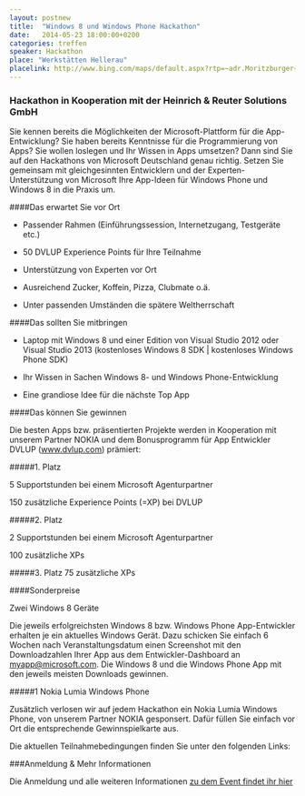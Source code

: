 ```yaml
---
layout: postnew
title:  "Windows 8 und Windows Phone Hackathon"
date:   2014-05-23 18:00:00+0200
categories: treffen
speaker: Hackathon
place: "Werkstätten Hellerau"
placelink: http://www.bing.com/maps/default.aspx?rtp=~adr.Moritzburger+Weg+67+01109+Dresden+Deutschland&where1=Moritzburger+Weg+67+01109+Dresden+Deutschland
---
```

### Hackathon in Kooperation mit der Heinrich & Reuter Solutions GmbH

Sie kennen bereits die Möglichkeiten der Microsoft-Plattform für die App-Entwicklung? Sie haben bereits Kenntnisse für die Programmierung von Apps? Sie wollen loslegen und Ihr Wissen in Apps umsetzen? Dann sind Sie auf den Hackathons von Microsoft Deutschland genau richtig. Setzen Sie gemeinsam mit gleichgesinnten Entwicklern und der Experten-Unterstützung von Microsoft Ihre App-Ideen für Windows Phone und Windows 8 in die Praxis um.

####Das erwartet Sie vor Ort

* Passender Rahmen (Einführungssession, Internetzugang, Testgeräte etc.) 
 
* 50 DVLUP Experience Points für Ihre Teilnahme
 
* Unterstützung von Experten vor Ort
 
* Ausreichend Zucker, Koffein, Pizza, Clubmate o.ä.
 
* Unter passenden Umständen die spätere Weltherrschaft
 

####Das sollten Sie mitbringen

* Laptop mit Windows 8 und einer Edition von Visual Studio 2012 oder Visual Studio 2013 (kostenloses Windows 8 SDK | kostenloses Windows Phone SDK)
 
* Ihr Wissen in Sachen Windows 8- und Windows Phone-Entwicklung
 
* Eine grandiose Idee für die nächste Top App

 
####Das können Sie gewinnen

Die besten Apps bzw. präsentierten Projekte werden in Kooperation mit unserem Partner NOKIA und dem Bonusprogramm für App Entwickler DVLUP (www.dvlup.com) prämiert:

#####1. Platz

5 Supportstunden bei einem Microsoft Agenturpartner

150 zusätzliche Experience Points (=XP) bei DVLUP

#####2. Platz

2 Supportstunden bei einem Microsoft Agenturpartner

100 zusätzliche XPs

#####3. Platz
75 zusätzliche XPs

####Sonderpreise

Zwei Windows 8 Geräte

Die jeweils erfolgreichsten Windows 8 bzw. Windows Phone App-Entwickler erhalten je ein aktuelles Windows Gerät. Dazu schicken Sie einfach 6 Wochen nach Veranstaltungsdatum einen Screenshot mit den Downloadzahlen Ihrer App aus dem Entwickler-Dashboard an myapp@microsoft.com. Die Windows 8 und die Windows Phone App mit den jeweils meisten Downloads gewinnen. 
 
#####1 Nokia Lumia Windows Phone

Zusätzlich verlosen wir auf jedem Hackathon ein Nokia Lumia Windows Phone, von unserem Partner NOKIA gesponsert. Dafür füllen Sie einfach vor Ort die entsprechende Gewinnspielkarte aus.

Die aktuellen Teilnahmebedingungen finden Sie unter den folgenden Links:

###Anmeldung & Mehr Informationen



Die Anmeldung und alle weiteren Informationen [zu dem Event findet ihr hier](https://msevents.microsoft.com/CUI/EventDetail.aspx?EventID=1032582520&Culture=de-DE&community=0) 
